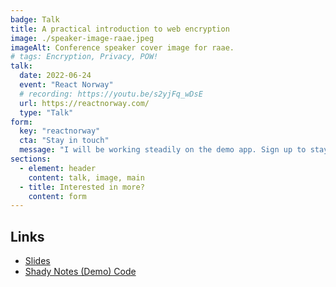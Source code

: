 ```yaml
---
badge: Talk
title: A practical introduction to web encryption
image: ./speaker-image-raae.jpeg
imageAlt: Conference speaker cover image for raae.
# tags: Encryption, Privacy, POW!
talk:
  date: 2022-06-24
  event: "React Norway"
  # recording: https://youtu.be/s2yjFq_wDsE
  url: https://reactnorway.com/
  type: "Talk"
form:
  key: "reactnorway"
  cta: "Stay in touch"
  message: "I will be working steadily on the demo app. Sign up to stay in touch!"
sections:
  - element: header
    content: talk, image, main
  - title: Interested in more?
    content: form
---
```


## Links

- [Slides](https://slides.com/raae/react-norway)
- [Shady Notes (Demo) Code](https://github.com/queen-raae/demo-encrypted-notes)
